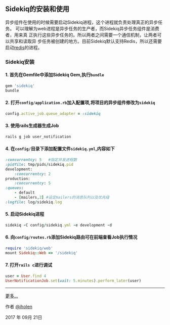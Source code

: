 ## Sidekiq的安装和使用
异步组件在使用的时候需要启动Sidekiq进程，这个进程就负责处理真正的异步任务。
可以理解为web进程是异步任务的生产者，而Sidekiq异步任务组件是消费者，用来真
正执行这些异步任务的。所以两者之间需要一个通信机制，让两者可以共享和读取异
步任务被创建的地方。目前Sidekiq默认支持Redis，所以还需要启动[redis](http://www.redis.net.cn/tutorial/3501.html)的进程。
### Sidekiq安装

#### 1. 首先在Gemfile中添加Sidekiq Gem,执行`bundle`

```ruby
gem 'sidekiq'
bundle
```
#### 2. 打开`config/application.rb`加入配置项,将项目的异步组件修改为`sidekiq`

```ruby
config.active_job.queue_adapter = :sidekiq
```
#### 3. 使用rails生成器生成Job

```ruby
rails g job user_notification
```
#### 4. 在`config/`目录下添加配置文件`sidekiq.yml`,内容如下
```ruby
:concurrentcy: 5   #指定并发进程数
:pidfile: tmp/pids/sidekiq.pid
development:
    :concurrentcy: 2
production:
    :concurrentcy: 5
:queues:
    - default
    - [mailers,2] #设定mailers的消息队列以及优先级
:logfile: log/sidekiq.log
```
#### 5. 启动Sidekiq进程

```ruby
sidekiq -C config/sidekiq.yml -e development -d
```
#### 6. 向`config/routes.rb`添加Sidekiq路由可在前端查看Job执行情况
```ruby
require 'sidekiq/web'
mount Sidekiq::Web => '/sidekiq'
```
#### 7. 打开`rails c`进行调试
```ruby
user = User.find 4
UserNotificationJob.set(wait: 5.minutes).perform_later(user)
```
------
[更多...](https://github.com/mperham/sidekiq/wiki)

作者 [@iholen](https://github.com/iholen)

2017 年 09月 21日
